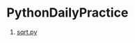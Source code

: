 # PythonDailyPractice

1. [sqrt.py](https://github.com/tian-guo-guo/PythonDailyPractice/blob/master/sqrt.py)
